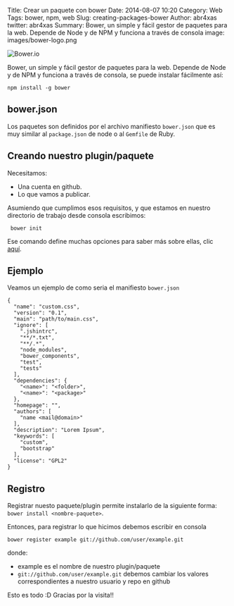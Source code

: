 Title: Crear un paquete con bower
Date: 2014-08-07 10:20
Category: Web
Tags: bower, npm, web
Slug: creating-packages-bower
Author: abr4xas
twitter: abr4xas
Summary:  Bower, un simple y fácil gestor de paquetes para la web. Depende de Node y de NPM y funciona a través de consola
image: images/bower-logo.png


![Bower.io]({filename}/images/bower.png)

Bower, un simple y fácil gestor de paquetes para la web. Depende de Node y de NPM y funciona a través de consola, se puede instalar fácilmente así:

```
npm install -g bower
```

## bower.json

Los paquetes son definidos por el archivo manifiesto ```bower.json``` que es muy similar  al ```package.json``` de node o al ```Gemfile``` de Ruby.

## Creando nuestro plugin/paquete

Necesitamos:

* Una cuenta en github.
* Lo que vamos a publicar.

Asumiendo que cumplimos esos requisitos, y que estamos en nuestro directorio de trabajo desde consola escribimos:

```
 bower init
```

Ese comando define muchas opciones para saber más sobre ellas, clic [aquí](https://github.com/bower/bower.json-spec).

## Ejemplo

Veamos un ejemplo de como seria el manifiesto ```bower.json```
```
{
  "name": "custom.css",
  "version": "0.1",
  "main": "path/to/main.css",
  "ignore": [
    ".jshintrc",
    "**/*.txt",
    "**/.*",
    "node_modules",
    "bower_components",
    "test",
    "tests"
  ],
  "dependencies": {
    "<name>": "<folder>",
    "<name>": "<package>"
  },
  "homepage": "",
  "authors": [
    "name <mail@domain>"
  ],
  "description": "Lorem Ipsum",
  "keywords": [
    "custom",
    "bootstrap"
  ],
  "license": "GPL2"
}
```
## Registro

Registrar nuesto paquete/plugin permite instalarlo de la siguiente forma: ```bower install <nombre-paquete>```.

Entonces, para registrar lo que hicimos debemos escribir en consola

```
bower register example git://github.com/user/example.git
```
donde: 

 * example es el nombre de nuestro plugin/paquete
 * ```git://github.com/user/example.git``` debemos cambiar los valores correspondientes a nuestro usuario y repo en github

Esto es todo :D
Gracias por la visita!!